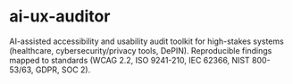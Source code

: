 # ai-ux-auditor
AI-assisted accessibility and usability audit toolkit for high-stakes systems (healthcare, cybersecurity/privacy tools, DePIN). Reproducible findings mapped to standards (WCAG 2.2, ISO 9241-210, IEC 62366, NIST 800-53/63, GDPR, SOC 2).
